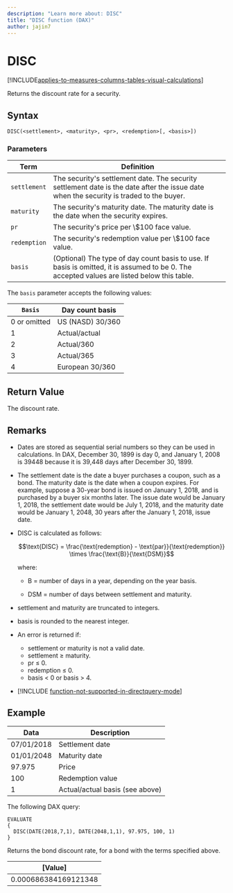 ```yaml
---
description: "Learn more about: DISC"
title: "DISC function (DAX)"
author: jajin7
---
```


# DISC

[!INCLUDE[applies-to-measures-columns-tables-visual-calculations](includes/applies-to-measures-columns-tables-visual-calculations.md)]

Returns the discount rate for a security.

## Syntax

```dax
DISC(<settlement>, <maturity>, <pr>, <redemption>[, <basis>])
```

### Parameters

|Term|Definition|  
|--------|--------------|  
|`settlement`|The security's settlement date. The security settlement date is the date after the issue date when the security is traded to the buyer.|
|`maturity`|The security's maturity date. The maturity date is the date when the security expires.|
|`pr`|The security's price per \\$100 face value.|
|`redemption`|The security's redemption value per \\$100 face value.|
|`basis`|(Optional) The type of day count basis to use. If basis is omitted, it is assumed to be 0. The accepted values are listed below this table.|

The `basis` parameter accepts the following values:

| `Basis`    | **Day count basis** |
| ------------ | ------------------- |
| 0 or omitted | US (NASD) 30/360    |
| 1            | Actual/actual       |
| 2            | Actual/360          |
| 3            | Actual/365          |
| 4            | European 30/360     |

## Return Value

The discount rate.

## Remarks

- Dates are stored as sequential serial numbers so they can be used in calculations. In DAX, December 30, 1899 is day 0, and January 1, 2008 is 39448 because it is 39,448 days after December 30, 1899.

- The settlement date is the date a buyer purchases a coupon, such as a bond. The maturity date is the date when a coupon expires. For example, suppose a 30-year bond is issued on January 1, 2018, and is purchased by a buyer six months later. The issue date would be January 1, 2018, the settlement date would be July 1, 2018, and the maturity date would be January 1, 2048, 30 years after the January 1, 2018, issue date.

- DISC is calculated as follows:

  $$\text{DISC} = \frac{\text{redemption} - \text{par}}{\text{redemption}} \times \frac{\text{B}}{\text{DSM}}$$

  where:

  - $\text{B}$ = number of days in a year, depending on the year basis.

  - $\text{DSM}$ = number of days between settlement and maturity.

- settlement and maturity are truncated to integers.

- basis is rounded to the nearest integer.

- An error is returned if:
  - settlement or maturity is not a valid date.
  - settlement ≥ maturity.
  - pr ≤ 0.
  - redemption ≤ 0.
  - basis < 0 or basis > 4.

- [!INCLUDE [function-not-supported-in-directquery-mode](includes/function-not-supported-in-directquery-mode.md)]

## Example

| **Data**   | **Description**                 |
| ---------- | ------------------------------- |
| 07/01/2018 | Settlement date                 |
| 01/01/2048 | Maturity date                   |
| 97.975     | Price                           |
| 100        | Redemption value                |
| 1          | Actual/actual basis (see above) |

The following DAX query:

```dax
EVALUATE
{
  DISC(DATE(2018,7,1), DATE(2048,1,1), 97.975, 100, 1)
}
```

Returns the bond discount rate, for a bond with the terms specified above.

| **[Value]**        |
| -------------------- |
| 0.000686384169121348 |
